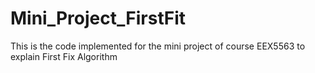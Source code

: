 # Mini_Project_FirstFit
This is the code implemented for the mini project of course EEX5563 to explain First Fix Algorithm
